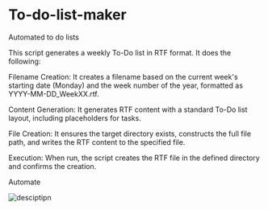 # To-do-list-maker
Automated to do lists


This script generates a weekly To-Do list in RTF format. It does the following:

Filename Creation: It creates a filename based on the current week's starting date (Monday) and the week number of the year, formatted as YYYY-MM-DD_WeekXX.rtf.

Content Generation: It generates RTF content with a standard To-Do list layout, including placeholders for tasks.

File Creation: It ensures the target directory exists, constructs the full file path, and writes the RTF content to the specified file.

Execution: When run, the script creates the RTF file in the defined directory and confirms the creation.

Automate


![desciptipn](https://github.com/user-attachments/assets/c6828d43-c610-49a3-930b-85d5cbe00882)

